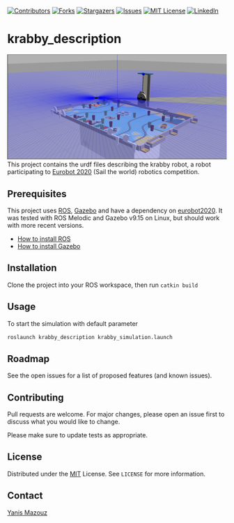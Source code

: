 
[![Contributors][contributors-shield]][contributors-url]
[![Forks][forks-shield]][forks-url]
[![Stargazers][stars-shield]][stars-url]
[![Issues][issues-shield]][issues-url]
[![MIT License][license-shield]][license-url]
[![LinkedIn][linkedin-shield]][linkedin-url]

# krabby_description
![Eurobot2020 simulation running][product-screenshot]
This project contains the urdf files describing the krabby robot, a robot participating to [Eurobot 2020](https://www.eurobot.org/eurobot/eurobot-2020) (Sail the world) robotics competition.

## Prerequisites
This project uses [ROS](https://www.ros.org/), [Gazebo](http://gazebosim.org/) and have a dependency on [eurobot2020](https://github.com/Scout22/eurobot2020_gazebo). It was tested with ROS Melodic and Gazebo v9.15 on Linux, but should work with more recent versions. 
* [How to install ROS](http://wiki.ros.org/melodic/Installation) 
* [How to install Gazebo](http://gazebosim.org/tutorials?cat=install)


## Installation

Clone the project into your ROS workspace, then run ```catkin build```


## Usage
To start the simulation with default parameter

```bash
roslaunch krabby_description krabby_simulation.launch
```


## Roadmap
See the open issues for a list of proposed features (and known issues).

## Contributing
Pull requests are welcome. For major changes, please open an issue first to discuss what you would like to change.

Please make sure to update tests as appropriate.

## License
Distributed under the [MIT](https://choosealicense.com/licenses/mit/) License. See `LICENSE` for more information.

## Contact
[Yanis Mazouz](ymazouz.com)

[contributors-shield]: https://img.shields.io/github/contributors/scout22/krabby_description?style=flat-square
[contributors-url]: https://github.com/scout22/krabby_description/graphs/contributors
[forks-shield]: https://img.shields.io/github/forks/scout22/krabby_description?style=social
[forks-url]: https://github.com/scout22/krabby_description/network/members
[stars-shield]: https://img.shields.io/github/stars/scout22/krabby_description?style=flat-square
[stars-url]: https://github.com/scout22/krabby_description/stargazers
[issues-shield]: https://img.shields.io/github/issues/scout22/krabby_description?style=flat-square
[issues-url]: https://github.com/scout22/krabby_description/issues
[license-shield]: https://img.shields.io/github/license/scout22/krabby_description?style=flat-square
[license-url]: https://github.com/scout22/krabby_description/blob/master/LICENSE.txt
[linkedin-shield]: https://img.shields.io/badge/-LinkedIn-black.svg?style=flat-square&logo=linkedin&colorB=555
[linkedin-url]: https://linkedin.com/in/yanis-mazouz
[product-screenshot]: images/screenshot.png
